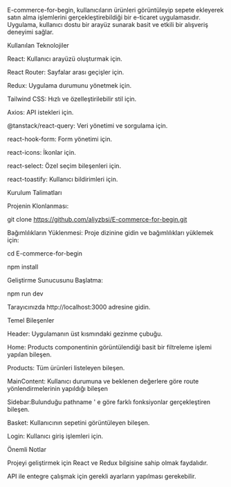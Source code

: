 E-commerce-for-begin, kullanıcıların ürünleri görüntüleyip sepete ekleyerek satın alma işlemlerini gerçekleştirebildiği bir e-ticaret uygulamasıdır. Uygulama, kullanıcı dostu bir arayüz sunarak basit ve etkili bir alışveriş deneyimi sağlar.

Kullanılan Teknolojiler

React: Kullanıcı arayüzü oluşturmak için.

React Router: Sayfalar arası geçişler için.

Redux: Uygulama durumunu yönetmek için.

Tailwind CSS: Hızlı ve özelleştirilebilir stil için.

Axios: API istekleri için.

@tanstack/react-query: Veri yönetimi ve sorgulama için.

react-hook-form: Form yönetimi için.

react-icons: İkonlar için.

react-select: Özel seçim bileşenleri için.

react-toastify: Kullanıcı bildirimleri için.

Kurulum Talimatları

Projenin Klonlanması:

git clone https://github.com/aliyzbsi/E-commerce-for-begin.git

Bağımlılıkların Yüklenmesi: Proje dizinine gidin ve bağımlılıkları yüklemek için:

cd E-commerce-for-begin

npm install

Geliştirme Sunucusunu Başlatma:

npm run dev

Tarayıcınızda http://localhost:3000 adresine gidin.

Temel Bileşenler

Header: Uygulamanın üst kısmındaki gezinme çubuğu.

Home: Products componentinin görüntülendiği basit bir filtreleme işlemi yapılan bileşen.

Products: Tüm ürünleri listeleyen bileşen.

MainContent: Kullanıcı durumuna ve beklenen değerlere göre route yönlendirmelerinin yapıldığı bileşen

Sidebar:Bulunduğu pathname ' e göre farklı fonksiyonlar gerçekleştiren bileşen.

Basket: Kullanıcının sepetini görüntüleyen bileşen.

Login: Kullanıcı giriş işlemleri için.

Önemli Notlar

Projeyi geliştirmek için React ve Redux bilgisine sahip olmak faydalıdır.

API ile entegre çalışmak için gerekli ayarların yapılması gerekebilir.
